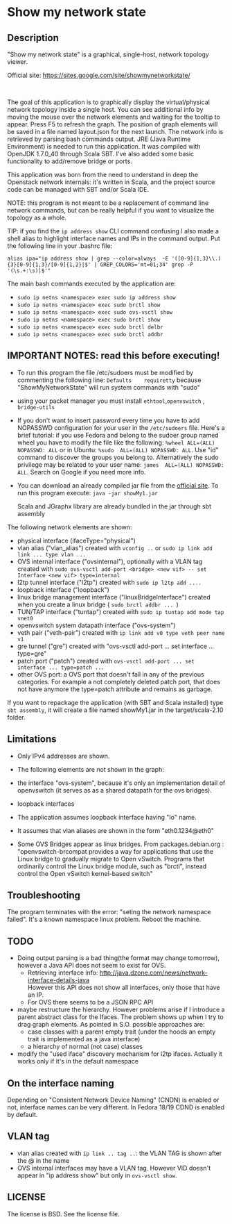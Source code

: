 Show my network state
=====================


Description
-----------

"Show my network state" is a graphical, single-host, network topology viewer.

Official site: https://sites.google.com/site/showmynetworkstate/

<br>


The goal of this application is to graphically display the virtual/physical network topology inside a single host.
You can see additional info by moving the mouse over the network elements and waiting for the tooltip to appear.
Press F5 to refresh the graph. The position of graph elements will be saved in a file named layout.json for the next launch. The network info is retrieved by parsing bash commands output. JRE (Java Runtime Environment) is  needed to run this application. It was compiled with OpenJDK 1.7.0_40 through Scala SBT. I've also added some basic functionality to add/remove bridge or ports.



This application was born from the need to understand in deep the Openstack network internals: it's written in Scala, and the project source code can be managed with SBT and/or Scala IDE. 

NOTE: this program is not meant to be a replacement of command line network commands, but can be really helpful if you want to visualize the topology as a whole.


TIP: if you find the `ip address show` CLI command confusing I also made a shell alias to highlight interface names and IPs in the command output.
Put the following line in your .bashrc file:

`alias ipa="ip address show | grep --color=always  -E '([0-9]{1,3}\\.){3}[0-9]{1,3}/[0-9]{1,2}|$' | GREP_COLORS='mt=01;34' grep -P '(\s.+:\s)|$'"`


The main bash commands executed by the application are:

* `sudo ip netns <namespace> exec sudo ip address show`
* `sudo ip netns <namespace> exec sudo brctl show`
* `sudo ip netns <namespace> exec sudo ovs-vsctl show`
* `sudo ip netns <namespace> exec sudo brctl show`
* `sudo ip netns <namespace> exec sudo brctl delbr`
* `sudo ip netns <namespace> exec sudo brctl addbr`




IMPORTANT NOTES: read  this before executing!
---------------------------------------------

* To run this program the file /etc/sudoers must be modified by commenting the following line:   `Defaults    requiretty`   because "ShowMyNetworkState" will run system commands with "sudo" 

* using your packet manager you must install `ethtool`,`openvswitch` , `bridge-utils`

* If you don't want to insert password every time you have to add NOPASSWD configuration for your user in the `/etc/sudoers` file.  Here's a brief tutorial: if you use Fedora and belong to the sudoer group named wheel you have to modify the file like the following: `%wheel ALL=(ALL)	NOPASSWD: ALL`  or in Ubuntu: `%sudo  ALL=(ALL)	NOPASSWD: ALL`. Use "id" command to discover the groups you belong to. Alternatively the sudo privilege may be related to your user name: `james  ALL=(ALL)	NOPASSWD: ALL`. Search on Google if you need more info.

*  You can download an already compiled jar file from the [official site](https://sites.google.com/site/showmynetworkstate/). To run this program execute: 
     `java -jar showMy1.jar`

   Scala and JGraphx library are already bundled in the jar through sbt assembly 


The following network elements are shown:

 * physical interface (ifaceType="physical") 
 * vlan alias ("vlan_alias")   created with `vconfig ..` or `sudo ip link add link ... type vlan ...` 
 * OVS internal interface ("ovsinternal"), optionally with a VLAN tag  created with `sudo ovs-vsctl add-port <bridge> <new vif> -- set Interface <new vif> type=internal`
 * l2tp tunnel interface ("l2tp")   created with `sudo ip l2tp add ....`
 * loopback interface ("loopback") 
 * linux bridge management interface ("linuxBridgeInterface")   created when you create a linux bridge ( `sudo brctl addbr ... `)
 * TUN/TAP interface ("tuntap")  created with `sudo ip tuntap add mode tap vnet0`
 * openvswitch system datapath interface ("ovs-system")		
 * veth pair ("veth-pair")  created with `ip link add v0 type veth peer name v1`
 * gre tunnel ("gre")  created with "ovs-vsctl add-port ... set interface ... type=gre"
 * patch port  ("patch")   created with `ovs-vsctl add-port ... set interface ... type=patch ...`
 * other OVS port: a OVS port that doesn't fall in any of the previous categories. For example a not completely deleted patch port, that does not have anymore the type=patch attribute and  remains as garbage.


If you want to repackage the application (with SBT and Scala installed) type `sbt assembly`, it will create a file named showMy1.jar in the target/scala-2.10  folder.

 
Limitations
-----------

* Only IPv4 addresses are shown. 

* The following elements are not shown in the graph:
 * the interface "ovs-system", because it's only an implementation detail of openvswitch (it serves as as a shared datapath for the ovs bridges).
 * loopback interfaces

* The application assumes loopback interface having  "lo" name.
* It assumes that vlan aliases are shown in the form "eth0.1234@eth0"


* Some OVS Bridges appear as linux bridges.
From packages.debian.org : 
"openvswitch-brcompat provides a way for applications that use the Linux bridge to gradually migrate to Open vSwitch. Programs that ordinarily control the Linux bridge module, such as "brctl", instead control the Open vSwitch kernel-based switch"


Troubleshooting
--------
The program terminates with the error: "seting the network namespace failed". 
It's a known namespace linux problem. Reboot the machine.

TODO
----

* Doing output parsing is a bad thing(the format may change tomorrow), however a Java API does not seem to exist for OVS. 
  * Retrieving interface info: http://java.dzone.com/news/network-interface-details-java   
    However this API does not show all interfaces, only those that have an IP.
  * For OVS there seems to be a JSON RPC API
* maybe restructure the hierarchy. However problems arise if I introduce a parent abstract class for the Ifaces. The problem shows up when I try to drag graph elements.  As pointed in S.O. possible approaches are: 
  * case classes with a parent empty trait (under the hoods an empty trait is implemented as a java interface)
  * a hierarchy of normal (not case) classes 
* modify the "used iface" discovery mechanism for l2tp ifaces. Actually it works only if it's in the default namespace
 

On the interface naming
-----------------------
Depending on  "Consistent Network Device Naming" (CNDN) is enabled or not, interface names can be very different. 
In Fedora 18/19 CDND  is enabled by default.



VLAN tag
--------
* vlan alias created with `ip link .. tag ..`: the VLAN TAG is shown after the @ in the name
* OVS internal interfaces may have a VLAN tag. However VID doesn't appear in "ip address show" but only in `ovs-vsctl show`.


	
	
LICENSE 
-------
The license is BSD. See the license file.	
	
	



